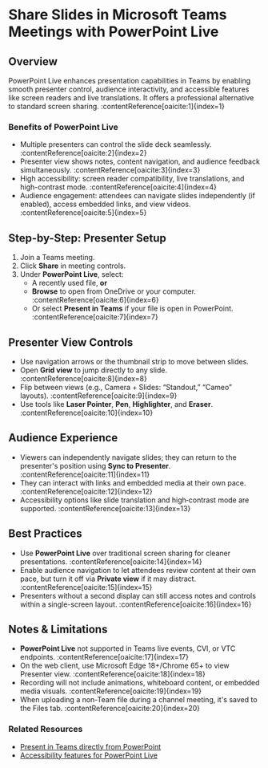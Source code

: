 # Share Slides in Microsoft Teams Meetings with PowerPoint Live

## Overview  
PowerPoint Live enhances presentation capabilities in Teams by enabling smooth presenter control, audience interactivity, and accessible features like screen readers and live translations. It offers a professional alternative to standard screen sharing. :contentReference[oaicite:1]{index=1}

### Benefits of PowerPoint Live  
- Multiple presenters can control the slide deck seamlessly. :contentReference[oaicite:2]{index=2}  
- Presenter view shows notes, content navigation, and audience feedback simultaneously. :contentReference[oaicite:3]{index=3}  
- High accessibility: screen reader compatibility, live translations, and high-contrast mode. :contentReference[oaicite:4]{index=4}  
- Audience engagement: attendees can navigate slides independently (if enabled), access embedded links, and view videos. :contentReference[oaicite:5]{index=5}  

## Step-by-Step: Presenter Setup

1. Join a Teams meeting.  
2. Click **Share** in meeting controls.  
3. Under **PowerPoint Live**, select:
   - A recently used file, **or**  
   - **Browse** to open from OneDrive or your computer. :contentReference[oaicite:6]{index=6}  
   - Or select **Present in Teams** if your file is open in PowerPoint. :contentReference[oaicite:7]{index=7}  

## Presenter View Controls  
- Use navigation arrows or the thumbnail strip to move between slides.  
- Open **Grid view** to jump directly to any slide. :contentReference[oaicite:8]{index=8}  
- Flip between views (e.g., Camera + Slides: “Standout,” “Cameo” layouts). :contentReference[oaicite:9]{index=9}  
- Use tools like **Laser Pointer**, **Pen**, **Highlighter**, and **Eraser**. :contentReference[oaicite:10]{index=10}  

## Audience Experience  
- Viewers can independently navigate slides; they can return to the presenter's position using **Sync to Presenter**. :contentReference[oaicite:11]{index=11}  
- They can interact with links and embedded media at their own pace. :contentReference[oaicite:12]{index=12}  
- Accessibility options like slide translation and high‑contrast mode are supported. :contentReference[oaicite:13]{index=13}  

## Best Practices  
- Use **PowerPoint Live** over traditional screen sharing for cleaner presentations. :contentReference[oaicite:14]{index=14}  
- Enable audience navigation to let attendees review content at their own pace, but turn it off via **Private view** if it may distract. :contentReference[oaicite:15]{index=15}  
- Presenters without a second display can still access notes and controls within a single-screen layout. :contentReference[oaicite:16]{index=16}  

## Notes & Limitations  
- **PowerPoint Live** not supported in Teams live events, CVI, or VTC endpoints. :contentReference[oaicite:17]{index=17}  
- On the web client, use Microsoft Edge 18+/Chrome 65+ to view Presenter view. :contentReference[oaicite:18]{index=18}  
- Recording will not include animations, whiteboard content, or embedded media visuals. :contentReference[oaicite:19]{index=19}  
- When uploading a non-Team file during a channel meeting, it's saved to the Files tab. :contentReference[oaicite:20]{index=20}  

### Related Resources  
- [Present in Teams directly from PowerPoint](https://support.microsoft.com)  
- [Accessibility features for PowerPoint Live](https://support.microsoft.com)  

